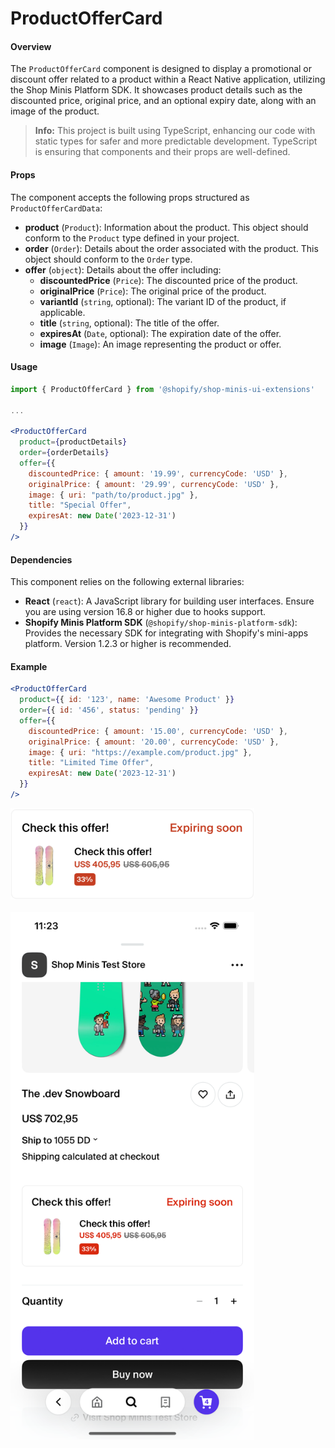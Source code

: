# ProductOfferCard

#### Overview
The `ProductOfferCard` component is designed to display a promotional or discount offer related to a product within a React Native application, utilizing the Shop Minis Platform SDK. It showcases product details such as the discounted price, original price, and an optional expiry date, along with an image of the product.

> **Info:**
This project is built using TypeScript, enhancing our code with static types for safer and more predictable development. TypeScript is ensuring that components and their props are well-defined.

#### Props
The component accepts the following props structured as `ProductOfferCardData`:

- **product** (`Product`): Information about the product. This object should conform to the `Product` type defined in your project.
- **order** (`Order`): Details about the order associated with the product. This object should conform to the `Order` type.
- **offer** (`object`): Details about the offer including:
  - **discountedPrice** (`Price`): The discounted price of the product.
  - **originalPrice** (`Price`): The original price of the product.
  - **variantId** (`string`, optional): The variant ID of the product, if applicable.
  - **title** (`string`, optional): The title of the offer.
  - **expiresAt** (`Date`, optional): The expiration date of the offer.
  - **image** (`Image`): An image representing the product or offer.

#### Usage
```jsx
import { ProductOfferCard } from '@shopify/shop-minis-ui-extensions'

...

<ProductOfferCard
  product={productDetails}
  order={orderDetails}
  offer={{
    discountedPrice: { amount: '19.99', currencyCode: 'USD' },
    originalPrice: { amount: '29.99', currencyCode: 'USD' },
    image: { uri: "path/to/product.jpg" },
    title: "Special Offer",
    expiresAt: new Date('2023-12-31')
  }}
/>
```

#### Dependencies

This component relies on the following external libraries:

- **React** (`react`): A JavaScript library for building user interfaces. Ensure you are using version 16.8 or higher due to hooks support.
- **Shopify Minis Platform SDK** (`@shopify/shop-minis-platform-sdk`): Provides the necessary SDK for integrating with Shopify's mini-apps platform. Version 1.2.3 or higher is recommended.

#### Example
```jsx
<ProductOfferCard
  product={{ id: '123', name: 'Awesome Product' }}
  order={{ id: '456', status: 'pending' }}
  offer={{
    discountedPrice: { amount: '15.00', currencyCode: 'USD' },
    originalPrice: { amount: '20.00', currencyCode: 'USD' },
    image: { uri: "https://example.com/product.jpg" },
    title: "Limited Time Offer",
    expiresAt: new Date('2023-12-31')
  }}
/>
```
<div style={{display: 'flex', flexDirection: 'column', width: '100%', alignItems: 'center' }}>
<div style={{border: '1px solid', borderRadius: 16}}>
<img
src='../../assets/extensions/product-offer-card.png'
title="Product Offer Card Example"
alt="Example of Product Offer Card"
loading="eager"
width="390"
style={{borderRadius: 16}}
/>
</div>
<br />
<div style={{border: '1px solid', borderRadius: 16, boxShadow: '5px 5px #888888'}}>
<img
src='../../assets/extensions/product-offer-card-full.png'
title="Full Product Offer Card Example"
alt="Full example of Product Offer Card"
loading="eager"
width="390"
style={{borderRadius: 16}}
/>
</div>
</div>

